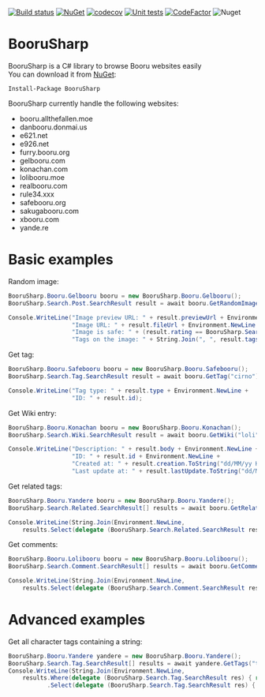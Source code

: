 [![Build status](https://ci.appveyor.com/api/projects/status/n503kvx6b0a45bcv/branch/master?svg=true)](https://ci.appveyor.com/project/Xwilarg/boorusharp/branch/master)
[![NuGet](https://img.shields.io/nuget/v/BooruSharp.svg)](https://www.nuget.org/packages/BooruSharp/)
[![codecov](https://codecov.io/gh/Xwilarg/BooruSharp/branch/master/graph/badge.svg)](https://codecov.io/gh/Xwilarg/BooruSharp)
[![Unit tests](https://img.shields.io/appveyor/tests/xwilarg/boorusharp.svg)](https://ci.appveyor.com/project/Xwilarg/boorusharp/branch/master/tests)
[![CodeFactor](https://www.codefactor.io/repository/github/xwilarg/boorusharp/badge)](https://www.codefactor.io/repository/github/xwilarg/boorusharp)
![Nuget](https://img.shields.io/nuget/dt/BooruSharp)

# BooruSharp
BooruSharp is a C# library to browse Booru websites easily<br/>
You can download it from [NuGet](https://www.nuget.org/packages/BooruSharp):
```
Install-Package BooruSharp
```
BooruSharp currently handle the following websites:
 - booru.allthefallen.moe
 - danbooru.donmai.us
 - e621.net
 - e926.net
 - furry.booru.org
 - gelbooru.com
 - konachan.com
 - lolibooru.moe
 - realbooru.com
 - rule34.xxx
 - safebooru.org
 - sakugabooru.com
 - xbooru.com
 - yande.re

# Basic examples

Random image:
```Cs
BooruSharp.Booru.Gelbooru booru = new BooruSharp.Booru.Gelbooru();
BooruSharp.Search.Post.SearchResult result = await booru.GetRandomImage("hibiki_(kantai_collection)", "school_swimsuit");

Console.WriteLine("Image preview URL: " + result.previewUrl + Environment.NewLine +
                  "Image URL: " + result.fileUrl + Environment.NewLine +
                  "Image is safe: " + (result.rating == BooruSharp.Search.Post.Rating.Safe) + Environment.NewLine +
                  "Tags on the image: " + String.Join(", ", result.tags));
```

Get tag:
```Cs
BooruSharp.Booru.Safebooru booru = new BooruSharp.Booru.Safebooru();
BooruSharp.Search.Tag.SearchResult result = await booru.GetTag("cirno");

Console.WriteLine("Tag type: " + result.type + Environment.NewLine +
                  "ID: " + result.id);
```

Get Wiki entry:
```Cs
BooruSharp.Booru.Konachan booru = new BooruSharp.Booru.Konachan();
BooruSharp.Search.Wiki.SearchResult result = await booru.GetWiki("loli");

Console.WriteLine("Description: " + result.body + Environment.NewLine +
                  "ID: " + result.id + Environment.NewLine +
                  "Created at: " + result.creation.ToString("dd/MM/yy HH:mm:ss") + Environment.NewLine +
                  "Last update at: " + result.lastUpdate.ToString("dd/MM/yy HH:mm:ss"));
```
Get related tags:
```Cs
BooruSharp.Booru.Yandere booru = new BooruSharp.Booru.Yandere();
BooruSharp.Search.Related.SearchResult[] results = await booru.GetRelated("see_through");

Console.WriteLine(String.Join(Environment.NewLine,
    results.Select(delegate (BooruSharp.Search.Related.SearchResult res) { return ("Name: " + res.name +" (" + res.count + ")"); })));
```
Get comments:
```Cs
BooruSharp.Booru.Lolibooru booru = new BooruSharp.Booru.Lolibooru();
BooruSharp.Search.Comment.SearchResult[] results = await booru.GetComment(134097);

Console.WriteLine(String.Join(Environment.NewLine,
    results.Select(delegate (BooruSharp.Search.Comment.SearchResult res) { return ("Author: " + res.authorName + ", the " + res.creation.ToString("dd/MM/yy HH:mm:ss") + " - " + res.body); })));
```

# Advanced examples

Get all character tags containing a string:
```Cs
BooruSharp.Booru.Yandere yandere = new BooruSharp.Booru.Yandere();
BooruSharp.Search.Tag.SearchResult[] results = await yandere.GetTags("tsukiko");
Console.WriteLine(String.Join(Environment.NewLine,
	results.Where(delegate (BooruSharp.Search.Tag.SearchResult res) { return (res.type == BooruSharp.Search.Tag.TagType.Character); })
           .Select(delegate (BooruSharp.Search.Tag.SearchResult res) { return (res.name); })));
```
